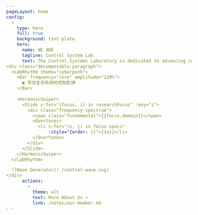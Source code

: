 ```yaml
---
pageLayout: home
config:
  -
    type: hero
    full: true
    background: tint-plate
    hero:
      name: WE ARE
      tagline: Control System Lab
      text: The Control Systems Laboratory is dedicated to advancing control theory, system modeling, and their applications in challenging environments. Our research primarily focuses on Unmanned Aerial Vehicles (UAVs), Robotics, Additive Manufacturing, and Industrial Automation. We explore novel actuation techniques for dynamic interactions, design innovative solutions to enhance system mobility and versatility, and develop cutting-edge control and optimization algorithms for locomotion and manipulation. Drawing inspiration from applied mathematics and bionics, we aim to foster robust and autonomous control systems capable of thriving in real-world scenarios. Our work strives to create intelligent solutions for complex systems, pushing the boundaries of what’s possible in the field of control engineering.
<div class="decomposable-paragraph">
  <LabRhythm theme="cyberpunk">
    <Bar frequency="core" amplitude="120%"> 
      ▣ 驾驭复杂系统的控制韵律  
    </Bar>
    
    <HarmonicSwiper>
      <Slide v-for="(focus, i) in researchFocus" :key="i">
        <div class="frequency-spectrum">
          <span class="fundamental">{{focus.domain}}</span>
          <Overtones>
            <li v-for="(o, j) in focus.specs" 
                :style="{order: j}">{{o}}</li>
          </Overtones>
        </div>
      </Slide>
    </HarmonicSwiper>
  </LabRhythm>

  ![Wave Generator](./control-wave.svg)
</div>
      actions:
        -
          theme: alt
          text: More About Us →
          link: /notes/our-member.md
---
```

